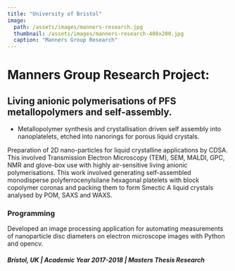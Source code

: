```yaml
---
title: "University of Bristol"
image: 
  path: /assets/images/manners-research.jpg
  thumbnail: /assets/images/manners-research-400x200.jpg
  caption: "Manners Group Research"
---
```


#  Manners Group Research Project: 
## Living anionic polymerisations of PFS metallopolymers and self-assembly.

* Metallopolymer synthesis and crystallisation driven self assembly into nanoplatelets, etched into nanorings for porous liquid crystals. 

Preparation of 2D nano-particles for liquid crystalline applications by CDSA. This involved Transmission Electron Microscopy (TEM), SEM, MALDI, GPC, NMR and glove-box use with highly air-sensitive living anionic polymerisations. This work involved generating self-assembled monodisperse polyferrocenylsilane hexagonal platelets with block copolymer coronas and packing them to form Smectic A liquid crystals analysed by POM, SAXS and WAXS.

### Programming

Developed an image processing application for automating measurements of nanoparticle disc diameters on electron microscope images with Python and opencv.

##### Bristol, UK | Academic Year 2017-2018  | Masters Thesis Research